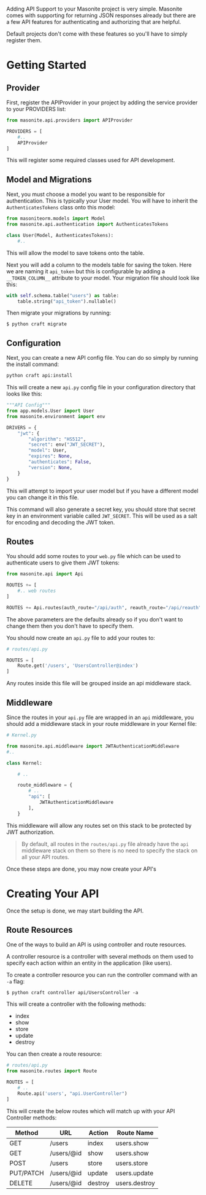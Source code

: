 Adding API Support to your Masonite project is very simple. Masonite comes with supporting for returning JSON responses already but there are a few API features for authenticating and authorizing that are helpful.

Default projects don't come with these features so you'll have to simply register them.

# Getting Started

## Provider

First, register the APIProvider in your project by adding the service provider to your PROVIDERS list:

```python
from masonite.api.providers import APIProvider

PROVIDERS = [
    #..
    APIProvider
]
```

This will register some required classes used for API development.

## Model and Migrations

Next, you must choose a model you want to be responsible for authentication. This is typically your User model. You will have to inherit the `AuthenticatesTokens` class onto this model:

```python
from masoniteorm.models import Model
from masonite.api.authentication import AuthenticatesTokens

class User(Model, AuthenticatesTokens):
    #..
```

This will allow the model to save tokens onto the table.

Next you will add a column to the models table for saving the token. Here we are naming it `api_token` but this is configurable by adding a `__TOKEN_COLUMN__` attribute to your model. Your migration file should look like this:

```python
with self.schema.table("users") as table:
    table.string("api_token").nullable()
```

Then migrate your migrations by running:

```
$ python craft migrate
```

## Configuration

Next, you can create a new API config file. You can do so simply by running the install command:

```python
python craft api:install
```

This will create a new `api.py` config file in your configuration directory that looks like this:

```python
"""API Config"""
from app.models.User import User
from masonite.environment import env

DRIVERS = {
    "jwt": {
        "algorithm": "HS512",
        "secret": env("JWT_SECRET"),
        "model": User,
        "expires": None,
        "authenticates": False,
        "version": None,
    }
}
```

This will attempt to import your user model but if you have a different model you can change it in this file.

This command will also generate a secret key, you should store that secret key in an environment variable called `JWT_SECRET`. This will be used as a salt for encoding and decoding the JWT token.

## Routes

You should add some routes to your `web.py` file which can be used to authenticate users to give them JWT tokens:

```python
from masonite.api import Api

ROUTES += [
    #.. web routes
]

ROUTES += Api.routes(auth_route="/api/auth", reauth_route="/api/reauth")
```

The above parameters are the defaults already so if you don't want to change them then you don't have to specify them.

You should now create an `api.py` file to add your routes to:

```python
# routes/api.py

ROUTES = [
    Route.get('/users', 'UsersController@index')
]
```

Any routes inside this file will be grouped inside an api middleware stack.

## Middleware

Since the routes in your `api.py` file are wrapped in an `api` middleware, you should add a middleware stack in your route middleware in your Kernel file:

```python
# Kernel.py

from masonite.api.middleware import JWTAuthenticationMiddleware
#.. 

class Kernel:

    # ..

    route_middleware = {
        # ..
        "api": [
            JWTAuthenticationMiddleware
        ],
    }
```

This middleware will allow any routes set on this stack to be protected by JWT authorization. 

> By default, all routes in the `routes/api.py` file already have the `api` middleware stack on them so there is no need to specify the stack on all your API routes.

Once these steps are done, you may now create your API's

# Creating Your API

Once the setup is done, we may start building the API.

## Route Resources

One of the ways to build an API is using controller and route resources.

A controller resource is a controller with several methods on them used to specify each action within an entity in the application (like users).

To create a controller resource you can run the controller command with an `-a` flag:

```
$ python craft controller api/UsersController -a
```

This will create a controller with the following methods:

* index
* show
* store
* update
* destroy

You can then create a route resource:

```python
# routes/api.py
from masonite.routes import Route

ROUTES = [
    # ..
    Route.api('users', "api.UserController")
]
```

This will create the below routes which will match up with your API Controller methods:

|  Method	| URL 	|  Action	| Route Name 	|
|---|---|---|---|
| GET 	| /users 	| index 	| users.show 	| 
| GET 	| /users/@id 	| show 	| users.show 	| 
| POST 	| /users 	| store 	| users.store 	| 
| PUT/PATCH 	| /users/@id 	| update 	| users.update 	| 
| DELETE 	| /users/@id 	| destroy 	| users.destroy 	| 
